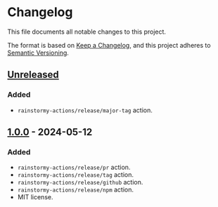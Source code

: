 # Changelog

This file documents all notable changes to this project.

The format is based on [Keep a Changelog](https://keepachangelog.com/en/1.1.0),
and this project adheres to [Semantic Versioning](https://semver.org/spec/v2.0.0.html).

## [Unreleased](https://github.com/rainstormy-actions/release/releases/compare/v1.0.0...HEAD)
### Added
- `rainstormy-actions/release/major-tag` action.

## [1.0.0](https://github.com/rainstormy-actions/release/releases/tag/v1.0.0) - 2024-05-12
### Added
- `rainstormy-actions/release/pr` action.
- `rainstormy-actions/release/tag` action.
- `rainstormy-actions/release/github` action.
- `rainstormy-actions/release/npm` action.
- MIT license.
